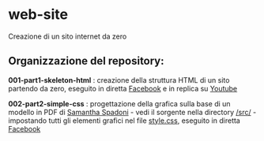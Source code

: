 # web-site
 Creazione di un sito internet da zero

## Organizzazione del repository:

__001-part1-skeleton-html__ : creazione della struttura HTML di un sito partendo da zero, eseguito in diretta [Facebook](https://www.facebook.com/fremsoft/videos/10158128021364609/) e in replica su [Youtube](https://youtu.be/1NVpImEmx0Q)

__002-part2-simple-css__ : progettazione della grafica sulla base di un modello in PDF di [Samantha Spadoni](https://www.linkedin.com/in/samanthaspadoni/) - vedi il sorgente nella directory [/src/](./src/) - impostando tutti gli elementi grafici nel file [style.css](./css/style.css), eseguito in diretta [Facebook](https://www.facebook.com/fremsoft/videos/10158152544319609/)
